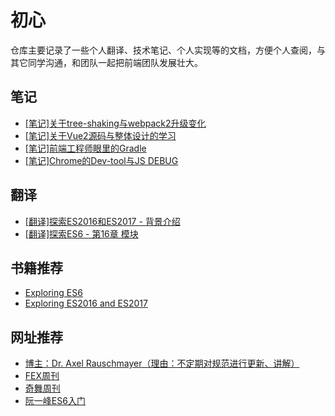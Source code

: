 # 初心
仓库主要记录了一些个人翻译、技术笔记、个人实现等的文档，方便个人查阅，与其它同学沟通，和团队一起把前端团队发展壮大。


## 笔记

- [[笔记]关于tree-shaking与webpack2升级变化](https://github.com/diydyq/sharenotes/blob/master/%5B%E7%AC%94%E8%AE%B0%5D%E5%85%B3%E4%BA%8Etree-shaking%E4%B8%8Ewebpack2%E5%8D%87%E7%BA%A7%E5%8F%98%E5%8C%96.md)
- [[笔记]关于Vue2源码与整体设计的学习](https://github.com/diydyq/sharenotes/blob/master/%5B%E7%AC%94%E8%AE%B0%5D%E5%85%B3%E4%BA%8EVue2%E6%BA%90%E7%A0%81%E4%B8%8E%E6%95%B4%E4%BD%93%E8%AE%BE%E8%AE%A1%E7%9A%84%E5%AD%A6%E4%B9%A0.md)
- [[笔记]前端工程师眼里的Gradle](https://github.com/diydyq/sharenotes/blob/master/%5B%E7%AC%94%E8%AE%B0%5D%E5%89%8D%E7%AB%AF%E5%B7%A5%E7%A8%8B%E5%B8%88%E7%9C%BC%E9%87%8C%E7%9A%84Gradle.md)
- [[笔记]Chrome的Dev-tool与JS DEBUG](https://github.com/diydyq/sharenotes/blob/master/%5B%E7%AC%94%E8%AE%B0%5D%E5%89%8D%E7%AB%AF%E5%B7%A5%E7%A8%8B%E5%B8%88%E7%9C%BC%E9%87%8C%E7%9A%84Gradle.md)


## 翻译

- [[翻译]探索ES2016和ES2017 - 背景介绍](https://github.com/diydyq/sharenotes/blob/master/%5B%E7%BF%BB%E8%AF%91%5D%E6%8E%A2%E7%B4%A2ES2016%E5%92%8CES2017%20-%20%E8%83%8C%E6%99%AF%E4%BB%8B%E7%BB%8D.md)
- [[翻译]探索ES6 - 第16章 模块](http://exploringjs.com/es6/index.html)

## 书籍推荐

- [Exploring ES6](http://exploringjs.com/es6/index.html)
- [Exploring ES2016 and ES2017](http://exploringjs.com/es2016-es2017/)


## 网址推荐

- [博主：Dr. Axel Rauschmayer（理由：不定期对规范进行更新、讲解）](http://www.2ality.com/2016/02/ecmascript-2017.html)
- [FEX周刊](http://fex.baidu.com/articles/)
- [奇舞周刊](https://weekly.75team.com/)
- [阮一峰ES6入门](http://es6.ruanyifeng.com/)



